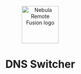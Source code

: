 <p align="center">
  <img width="100" height="100" alt="Nebula Remote Fusion logo" src="DNSS_logo.ico">
</p>

<h1 align="center">DNS Switcher</h1>
